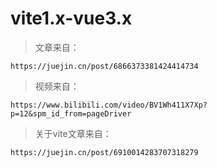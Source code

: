 # vite1.x-vue3.x
> 文章来自：

`https://juejin.cn/post/6866373381424414734`

> 视频来自：

`https://www.bilibili.com/video/BV1Wh411X7Xp?p=12&spm_id_from=pageDriver`

> 关于vite文章来自：

`https://juejin.cn/post/6910014283707318279`